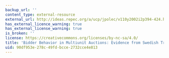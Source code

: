 ```yaml
---
backup_url: ''
content_type: external-resource
external_url: http://ideas.repec.org/a/ucp/jpolec/v110y2002i2p394-424.html
has_external_licence_warning: true
has_external_license_warning: true
is_broken: ''
license: https://creativecommons.org/licenses/by-nc-sa/4.0/
title: 'Bidder Behavior in Multiunit Auctions: Evidence from Swedish Treasury Auctions'
uid: 90df953e-278c-49fd-bcce-2732cce4e813
---
```

